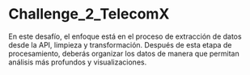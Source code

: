 # Challenge_2_TelecomX
En este desafío, el enfoque está en el proceso de extracción de datos desde la API, limpieza y transformación. Después de esta etapa de procesamiento, deberás organizar los datos de manera que permitan análisis más profundos y visualizaciones.
